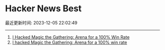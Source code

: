 # Hacker News Best

最近更新时间: 2023-12-05 22:02:49

--- 
1. [I Hacked Magic the Gathering: Arena for a 100% Win Rate](https://www.mayer.cool/writings/I-Hacked-Magic-the-Gathering/) 
2. [I hacked Magic the Gathering: Arena for a 100% win rate](https://www.mayer.cool/writings/I-Hacked-Magic-the-Gathering/) 
